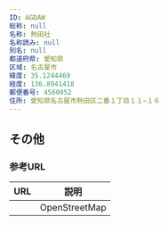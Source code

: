 ```yaml
---
ID: AGDAW
総称: null
名称: 熱田社
名称読み: null
別名: null
都道府県: 愛知県
区域: 名古屋市
緯度: 35.1244469
経度: 136.8941418
郵便番号: 4560052
住所: 愛知県名古屋市熱田区二番１丁目１１−１６
---
```


## その他

### 参考URL

| URL | 説明          |
| --- | ------------- |
|     | OpenStreetMap |
